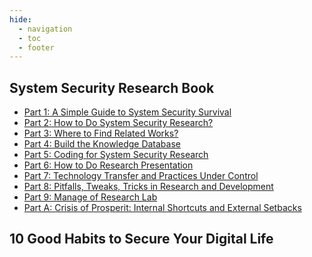 ```yaml
---
hide:
  - navigation
  - toc
  - footer
---
```


<style>
  /* Hide this page's first H1 */
  .md-typeset h1:first-of-type { display: none !important; }
  /* Optional: hide the floating action buttons next to the H1 */
  .md-content__button { display: none !important; }
</style>

## System Security Research Book

- [Part 1: A Simple Guide to System Security Survival](syssec_research_book/p1-why-system-security.md)
- [Part 2: How to Do System Security Research?](syssec_research_book/p2-Research-Philosophy.md)
- [Part 3: Where to Find Related Works?](syssec_research_book/p3-literature-review.md)
- [Part 4: Build the Knowledge Database](syssec_research_book/p4-knowledge-for-research.md)
- [Part 5: Coding for System Security Research](syssec_research_book/p5-Summary-Research-SE.md)
- [Part 6: How to Do Research Presentation](syssec_research_book/p6-research-presentation.md)
- [Part 7: Technology Transfer and Practices Under Control](syssec_research_book/p7-technology-transfer.md)
- [Part 8: Pitfalls, Tweaks, Tricks in Research and Development](syssec_research_book/p8-dont-waste-time.md)
- [Part 9: Manage of Research Lab](syssec_research_book/p9-research-groups.md)
- [Part A: Crisis of Prosperit: Internal Shortcuts and External Setbacks](syssec_research_book/p10-properity-of-crisis.md)

## 10 Good Habits to Secure Your Digital Life
